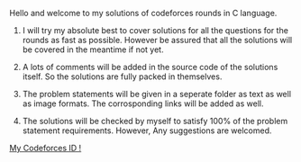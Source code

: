 Hello and welcome to my solutions of codeforces rounds in C language.


1. I will try my absolute best to cover solutions for all the questions for the rounds as fast as possible. However be assured that all the solutions will be covered in the meantime if not yet.

2. A lots of comments will be added in the source code of the solutions itself. So the solutions are fully packed in themselves.

3. The problem statements will be given in a seperate folder as text as well as image formats. The corrosponding links will be added as well.

4. The solutions will be checked by myself to satisfy 100% of the problem statement requirements. However, Any suggestions are welcomed.

[My Codeforces ID !](https://codeforces.com/profile/aadityarajK1)